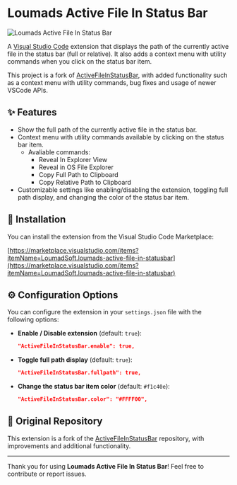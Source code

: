 # Loumads Active File In Status Bar 

![Loumads Active File In Status Bar](https://github.com/LLouzada/LoumadsActiveFileInStatusBar/raw/master/media/example.gif)

A [Visual Studio Code](https://code.visualstudio.com/) extension that displays the path of the currently active file in the status bar (full or relative). It also adds a context menu with utility commands when you click on the status bar item.

This project is a fork of [ActiveFileInStatusBar](https://marketplace.visualstudio.com/items?itemName=RoscoP.ActiveFileInStatusBar), with added functionality such as a context menu with utility commands, bug fixes and usage of newer VSCode APIs.

## ✨ Features

- Show the full path of the currently active file in the status bar.
- Context menu with utility commands available by clicking on the status bar item.
    - Avaliable commands:
      - Reveal In Explorer View
      - Reveal in OS File Explorer
      - Copy Full Path to Clipboard
      - Copy Relative Path to Clipboard
- Customizable settings like enabling/disabling the extension, toggling full path display, and changing the color of the status bar item.

## 🚀 Installation

You can install the extension from the Visual Studio Code Marketplace:

[https://marketplace.visualstudio.com/items?itemName=LoumadSoft.loumads-active-file-in-statusbar](https://marketplace.visualstudio.com/items?itemName=LoumadSoft.loumads-active-file-in-statusbar)


## ⚙️ Configuration Options

You can configure the extension in your `settings.json` file with the following options:

- **Enable / Disable extension** (default: `true`):
  
    ```json
    "ActiveFileInStatusBar.enable": true,
    ```

- **Toggle full path display** (default: `true`):
  
    ```json
    "ActiveFileInStatusBar.fullpath": true,
    ```

- **Change the status bar item color** (default: `#f1c40e`):
  
    ```json
    "ActiveFileInStatusBar.color": "#FFFF00",
    ```

## 📝 Original Repository 

This extension is a fork of the [ActiveFileInStatusBar](https://github.com/RoscoP/ActiveFileInStatusBar) repository, with improvements and additional functionality.

---

Thank you for using **Loumads Active File In Status Bar**! Feel free to contribute or report issues.

